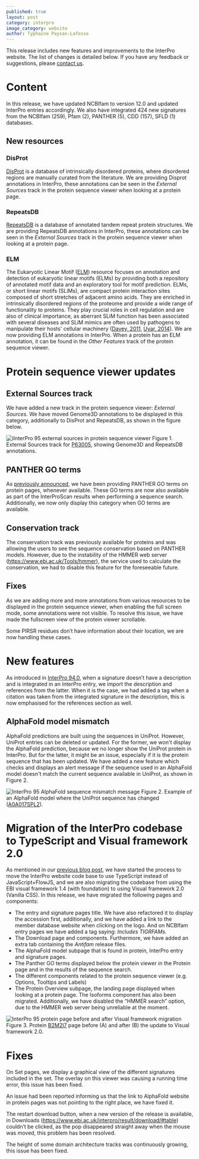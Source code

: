 ```yaml
---
published: true
layout: post
category: interpro
image_category: website
author: Typhaine Paysan-Lafosse
---
```

This release includes new features and improvements to the InterPro website. The list of changes is detailed below. If you have any feedback or suggestions, please [contact us](https://www.ebi.ac.uk/support/interpro).

# Content
In this release, we have updated NCBIfam to version 12.0 and updated InterPro entries accordingly.
We also have integrated 424 new signatures from the NCBIfam (259), Pfam (2), PANTHER (5), CDD (157), SFLD (1) databases.

## New resources
### DisProt
[DisProt](https://www.disprot.org/) is a database of intrinsically disordered proteins, where disordered regions are manually curated from the literature.
We are providing Disprot annotations in InterPro, these annotations can be seen in the _External Sources_ track in the protein sequence viewer when looking at a protein page.

### RepeatsDB
[RepeatsDB](https://repeatsdb.bio.unipd.it/) is a database of annotated tandem repeat protein structures. We are providing RepeatsDB annotations in InterPro, these annotations can be seen in the _External Sources_ track in the protein sequence viewer when looking at a protein page.

### ELM
The Eukaryotic Linear Motif ([ELM](http://elm.eu.org/)) resource focuses on annotation and detection of eukaryotic linear motifs (ELMs) by providing both a repository of annotated motif data and an exploratory tool for motif prediction. ELMs, or short linear motifs (SLiMs), are compact protein interaction sites composed of short stretches of adjacent amino acids. They are enriched in intrinsically disordered regions of the proteome and provide a wide range of functionality to proteins. They play crucial roles in cell regulation and are also of clinical importance, as aberrant SLiM function has been associated with several diseases and SLiM mimics are often used by pathogens to manipulate their hosts' cellular machinery ([Davey, 2011](http://www.ncbi.nlm.nih.gov/pubmed/21146412), [Uyar, 2014](http://www.ncbi.nlm.nih.gov/pubmed/25057855)).
We are now providing ELM annotations in InterPro. When a protein has an ELM annotation, it can be found in the _Other Features_ track of the protein sequence viewer.

# Protein sequence viewer updates
## External Sources track
We have added a new track in the protein sequence viewer: _External Sources_. We have moved Genome3D annotations to be displayed in this category, additionally to DisProt and RepeatsDB, as shown in the figure below.

![iInterPro 95 external sources in protein sequence viewer]({{site.baseurl}}/assets/media/images/posts/interpro_95_external_sources.png)
Figure 1. External Sources track for [P63005](https://www.ebi.ac.uk/interpro/protein/UniProt/P63005/), showing Genome3D and RepeatsDB annotations.

## PANTHER GO terms
As [previously announced](https://proteinswebteam.github.io/interpro-blog/2022/12/19/InterPro-92.0-new-features-and-updates/), we have been providing PANTHER GO terms on protein pages, whenever available. These GO terms are now also available as part of the InterProScan results when performing a sequence search. Additionally, we now only display this category when GO terms are available.

## Conservation track
The conservation track was previously available for proteins and was allowing the users to see the sequence conservation based on PANTHER models. However, due to the instability of the HMMER web server (https://www.ebi.ac.uk/Tools/hmmer), the service used to calculate the conservation, we had to disable this feature for the foreseeable future.

## Fixes
As we are adding more and more annotations from various resources to be displayed in the protein sequence viewer, when enabling the full screen mode, some annotations were not visible. To resolve this issue, we have made the fullscreen view of the protein viewer scrollable.

Some PIRSR residues don’t have information about their location, we are now handling these cases.

# New features
As introduced in [InterPro 94.0](https://proteinswebteam.github.io/interpro-blog/2023/05/16/InterPro-94.0-new-features-and-updates/), when a signature doesn’t have a description and is integrated in an InterPro entry, we import the description and references from the latter. When it is the case, we had added a tag when a citation was taken from the integrated signature in the description, this is now emphasised for the references section as well.

## AlphaFold model mismatch
AlphaFold predictions are built using the sequences in UniProt. However, UniProt entries can be deleted or updated. For the former, we won't display the AlphaFold prediction, because we no longer show the UniProt protein in InterPro. But for the latter, it might be an issue, especially if it is the protein sequence that has been updated. We have added a new feature which checks and displays an alert message if the sequence used in an AlphaFold model doesn't match the current sequence available in UniProt, as shown in Figure 2.

![InterPro 95 AlphaFold sequence mismatch message]({{site.baseurl}}/assets/media/images/posts/interpro_95_af_seq_mismatch.png)
Figure 2. Example of an AlphaFold model where the UniProt sequence has changed ([A0A017SPL2](https://www.ebi.ac.uk/interpro/protein/UniProt/A0A017SPL2/alphafold/)).

# Migration of the InterPro codebase to TypeScript and Visual framework 2.0
As mentioned in our [previous blog post](https://proteinswebteam.github.io/interpro-blog/2023/05/16/InterPro-94.0-new-features-and-updates/), we have started the process to move the InterPro website code base to use TypeScript instead of JavaScript+FlowJS, and we are also migrating the codebase from using the EBI visual framework 1.4 (with foundation) to using Visual framework 2.0 (Vanilla CSS). 
In this release, we have migrated the following pages and components:
- The entry and signature pages title. We have also refactored it to display the accession first, additionally, and we have added a link to the member database website when clicking on the logo. And on NCBIfam entry pages we have added a tag saying: _Includes TIGRFAMs_.
- The Download page and components. Furthermore, we have added an extra tab containing the _Antifam_ release files.
- The AlphaFold model subpage that is found in protein, InterPro entry and signature pages.
- The Panther GO terms displayed below the protein viewer in the Protein page and in the results of the sequence search.
- The different components related to the protein sequence viewer (e.g. Options, Tooltips and Labels)
- The Protein Overview subpage, the landing page displayed when looking at a protein page. The Isoforms component has also been migrated. Additionally, we have disabled the “HMMER search” option, due to the HMMER web server being unreliable at the moment.

![InterPro 95 protein page before and after Visual framework migration]({{site.baseurl}}/assets/media/images/posts/interpro_95_vf_protein_page.png)
Figure 3. Protein [B2M2I7](https://www.ebi.ac.uk/interpro/protein/UniProt/B2M2I7/) page before (A) and after (B) the update to Visual framework 2.0.

# Fixes
On Set pages, we display a graphical view of the different signatures included in the set. The overlay on this viewer was causing a running time error, this issue has been fixed.

An issue had been reported informing us that the link to AlphaFold website in protein pages was not pointing to the right place, we have fixed it. 

The restart download button, when a new version of the release is available, in Downloads (https://www.ebi.ac.uk/interpro/result/download/#table) couldn’t be clicked, as the pop disappeared straight away when the mouse was moved, this problem has been resolved.

The height of some domain architecture tracks was continuously growing, this issue has been fixed.
